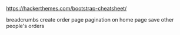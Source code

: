 https://hackerthemes.com/bootstrap-cheatsheet/

breadcrumbs
create order page
pagination on home page
save other people's orders
